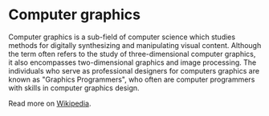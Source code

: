 # Computer graphics

Computer graphics is a sub-field of computer science which studies methods for digitally synthesizing and manipulating visual content. Although the term often refers to the study of three-dimensional computer graphics, it also encompasses two-dimensional graphics and image processing. The individuals who serve as professional designers for computers graphics are known as "Graphics Programmers", who often are computer programmers with skills in computer graphics design.

Read more on [Wikipedia](https://en.wikipedia.org/wiki/Computer_graphics_(computer_science)).
